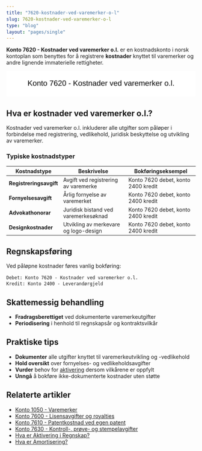```yaml
---
title: "7620-kostnader-ved-varemerker-o-l"
slug: 7620-kostnader-ved-varemerker-o-l
type: "blog"
layout: "pages/single"
---
```


**Konto 7620 - Kostnader ved varemerker o.l.** er en kostnadskonto i norsk kontoplan som benyttes for å registrere **kostnader** knyttet til varemerker og andre lignende immaterielle rettigheter.

![Illustrasjon av konto 7620 Kostnader ved varemerker o.l.](7620-kostnader-ved-varemerker-o-l-image.svg)

## Hva er kostnader ved varemerker o.l.?

Kostnader ved varemerker o.l. inkluderer alle utgifter som påløper i forbindelse med registrering, vedlikehold, juridisk beskyttelse og utvikling av varemerker.

### Typiske kostnadstyper

| Kostnadstype              | Beskrivelse                             | Bokføringseksempel                  |
|---------------------------|-----------------------------------------|-------------------------------------|
| **Registreringsavgift**   | Avgift ved registrering av varemerke    | Konto 7620 debet, konto 2400 kredit |
| **Fornyelsesavgift**      | Årlig fornyelse av varemerket           | Konto 7620 debet, konto 2400 kredit |
| **Advokathonorar**        | Juridisk bistand ved varemerkesøknad    | Konto 7620 debet, konto 2400 kredit |
| **Designkostnader**       | Utvikling av merkevare og logo-design   | Konto 7620 debet, konto 2400 kredit |

## Regnskapsføring

Ved påløpne kostnader føres vanlig bokføring:

```text
Debet: Konto 7620 - Kostnader ved varemerker o.l.
Kredit: Konto 2400 - Leverandørgjeld
```

## Skattemessig behandling

* **Fradragsberettiget** ved dokumenterte varemerkeutgifter
* **Periodisering** i henhold til regnskapsår og kontraktsvilkår

## Praktiske tips

* **Dokumenter** alle utgifter knyttet til varemerkeutvikling og -vedlikehold
* **Hold oversikt** over fornyelses- og vedlikeholdsavgifter
* **Vurder** behov for [aktivering](/blogs/regnskap/hva-er-aktivering "Hva er Aktivering i Regnskap?") dersom vilkårene er oppfylt
* **Unngå** å bokføre ikke-dokumenterte kostnader uten støtte

## Relaterte artikler

* [Konto 1050 - Varemerker](/blogs/kontoplan/1050-varemerker "Konto 1050 - Varemerker")
* [Konto 7600 - Lisensavgifter og royalties](/blogs/kontoplan/7600-lisensavgifter-og-royalties "Konto 7600 - Lisensavgifter og royalties")
* [Konto 7610 - Patentkostnad ved egen patent](/blogs/kontoplan/7610-patentkostnad-ved-egen-patent "Konto 7610 - Patentkostnad ved egen patent")
* [Konto 7630 - Kontroll-, prøve- og stempelavgifter](/blogs/kontoplan/7630-kontroll-prove-og-stempelavgifter "Konto 7630 - Kontroll-, prøve- og stempelavgifter")
* [Hva er Aktivering i Regnskap?](/blogs/regnskap/hva-er-aktivering "Hva er Aktivering i Regnskap?")
* [Hva er Amortisering?](/blogs/regnskap/hva-er-amortisering "Hva er Amortisering?")

